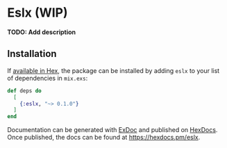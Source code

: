 # Eslx (WIP)

**TODO: Add description**

## Installation

If [available in Hex](https://hex.pm/docs/publish), the package can be installed
by adding `eslx` to your list of dependencies in `mix.exs`:

```elixir
def deps do
  [
    {:eslx, "~> 0.1.0"}
  ]
end
```

Documentation can be generated with [ExDoc](https://github.com/elixir-lang/ex_doc)
and published on [HexDocs](https://hexdocs.pm). Once published, the docs can
be found at <https://hexdocs.pm/eslx>.

